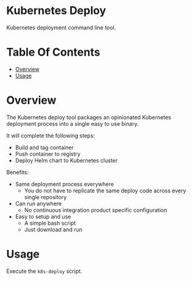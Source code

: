 # Kubernetes Deploy
Kubernetes deployment command line tool.

# Table Of Contents
- [Overview](#overview)
- [Usage](#usage)

# Overview
The Kubernetes deploy tool packages an opinionated Kubernetes deployment 
process into a single easy to use binary.

It will complete the following steps:

- Build and tag container
- Push container to registry
- Deploy Helm chart to Kubernetes cluster

Benefits:

- Same deployment process everywhere
	- You do not have to replicate the same deploy code across every single 
		repository
- Can run anywhere
	- No continuous integration product specific configuration
- Easy to setup and use
	- A simple bash script
	- Just download and run

# Usage
Execute the `k8s-deploy` script.
